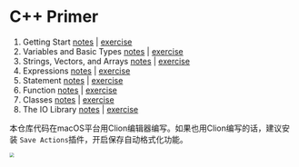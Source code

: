 # C++ Primer

1. Getting Start  [notes](./chapter_1/note.md) | [exercise](./chapter_1/exercise.md)
2. Variables and Basic Types  [notes](./chapter_2/note.md) | [exercise](./chapter_2/exercise.md)
3. Strings, Vectors, and Arrays  [notes](./chapter_3/note.md) | [exercise](./chapter_3/exercise.md)
4. Expressions  [notes](./chapter_4/note.md) | [exercise](./chapter_4/exercise.md)
5. Statement  [notes](./chapter_5/note.md) | [exercise](./chapter_5/exercise.md)
6. Function  [notes](./chapter_6/note.md) | [exercise](./chapter_6/exercise.md)
7. Classes  [notes](./chapter_7/note.md) | [exercise](./chapter_7/exercise.md)
8. The IO Library  [notes](./chapter_8/note.md) | [exercise](./chapter_8/exercise.md)

本仓库代码在macOS平台用Clion编辑器编写。如果也用Clion编写的话，建议安装 `Save Actions`插件，开启保存自动格式化功能。

<img src="https://cdn.jsdelivr.net/gh/CarberryChai/oss@master/image/8lGODA-Yl0nIQ.png" style="zoom:50%;" />

